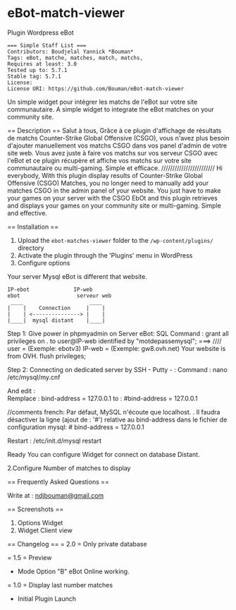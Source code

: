 # eBot-match-viewer
Plugin Wordpress eBot

	=== Simple Staff List ===
	Contributors: Boudjelal Yannick *Bouman*
	Tags: eBot, matche, matches, match, matchs, 
	Requires at least: 3.0
	Tested up to: 5.7.1
	Stable tag: 5.7.1
	License: 
	License URI: https://github.com/Bouman/eBot-match-viewer

Un simple widget pour intégrer les matchs de l'eBot sur votre site communautaire.
A simple widget to integrate the eBot matches on your community site.

== Description ==
Salut à tous,
Grâce à ce plugin d'affichage de résultats de matchs Counter-Strike Global Offensive (CSGO), vous n'avez plus besoin d'ajouter manuellement vos matchs CSGO dans vos panel d'admin de votre site web.
Vous avez juste à faire vos matchs sur vos serveur CSGO avec l'eBot et ce plugin récupère et affiche vos matchs sur votre site communautaire ou multi-gaming.
Simple et efficace.
////////////////////////
Hi everybody,
With this plugin display results of Counter-Strike Global Offensive (CSGO) Matches, you no longer need to manually add your matches CSGO in the admin panel of your website. 
You just have to make your games on your server with the CSGO EbOt and this plugin retrieves and displays your games on your community site or multi-gaming.
Simple and effective.

== Installation ==

1. Upload the `ebot-matches-viewer` folder to the `/wp-content/plugins/` directory
1. Activate the plugin through the 'Plugins' menu in WordPress
1. Configure options

Your server Mysql eBot is different that website.

	IP-ebot           	 IP-web
 	ebot                  serveur web
	 ____                     ____
	|    |    Connection     |    |
	|    | <---------------> |    |
	|____|  mysql distant    |____|
	
Step 1: Give power in phpmyadmin on Server eBot:
SQL Command : 
grant all privileges on *.* to user@IP-web identified by "motdepassemysql";    ===> //// user = (Exemple: ebotv3)  IP-web = (Exemple: gw8.ovh.net) Your website is from OVH.
flush privileges;
				
Step 2: Connecting on dedicated server by SSH - Putty - :
Command :
	nano /etc/mysql/my.cnf

And edit :	
	Remplace : bind-address = 127.0.0.1
	to : #bind-address = 127.0.0.1
				
//comments french:
Par défaut, MySQL n'écoute que localhost. . Il faudra désactiver la ligne (ajout de : '#') relative au bind-address dans le fichier de configuration mysql:
			# bind-address = 127.0.0.1

Restart :
/etc/init.d/mysql restart
				
Ready You can configure Widget for connect on database Distant.

2.Configure Number of matches to display

== Frequently Asked Questions ==


Write at : ndjbouman@gmail.com

== Screenshots ==
1. Options Widget
2. Widget Client view

== Changelog ==
= 2.0 = 
Only private database

= 1.5 = Preview
* Mode Option "B" eBot Online working.

= 1.0 =
Display last number matches
* Initial Plugin Launch
